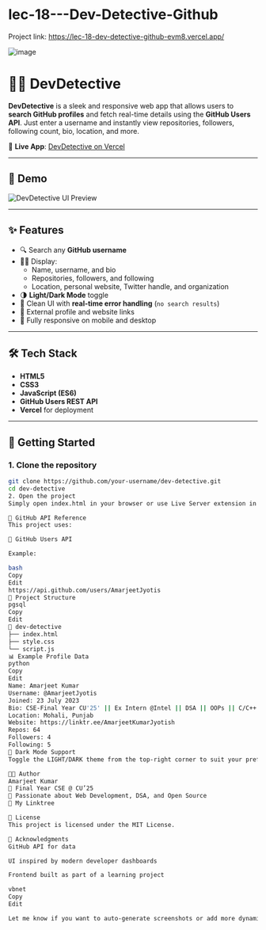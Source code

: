 # lec-18---Dev-Detective-Github

Project link: https://lec-18-dev-detective-github-evm8.vercel.app/


![image](https://github.com/user-attachments/assets/686de290-bca6-4730-a1f6-34263e4d483a)


# 🕵️‍♂️ DevDetective

**DevDetective** is a sleek and responsive web app that allows users to **search GitHub profiles** and fetch real-time details using the **GitHub Users API**. Just enter a username and instantly view repositories, followers, following count, bio, location, and more.

🔗 **Live App**: [DevDetective on Vercel](https://lec-18-dev-detective-github-evm8.vercel.app/)

---

## 📸 Demo

![DevDetective UI Preview](https://your-screenshot-link-if-any)

---

## ✨ Features

- 🔍 Search any **GitHub username**
- 🧑‍💻 Display:
  - Name, username, and bio
  - Repositories, followers, and following
  - Location, personal website, Twitter handle, and organization
- 🌗 **Light/Dark Mode** toggle
- 🎯 Clean UI with **real-time error handling** (`no search results`)
- 🔗 External profile and website links
- 📱 Fully responsive on mobile and desktop

---

## 🛠️ Tech Stack

- **HTML5**
- **CSS3**
- **JavaScript (ES6)**
- **GitHub Users REST API**
- **Vercel** for deployment

---

## 🚀 Getting Started

### 1. Clone the repository

```bash
git clone https://github.com/your-username/dev-detective.git
cd dev-detective
2. Open the project
Simply open index.html in your browser or use Live Server extension in VS Code.

🔌 GitHub API Reference
This project uses:

📎 GitHub Users API

Example:

bash
Copy
Edit
https://api.github.com/users/AmarjeetJyotis
📂 Project Structure
pgsql
Copy
Edit
📁 dev-detective
├── index.html
├── style.css
└── script.js
📊 Example Profile Data
python
Copy
Edit
Name: Amarjeet Kumar
Username: @AmarjeetJyotis
Joined: 23 July 2023
Bio: CSE-Final Year CU'25' || Ex Intern @Intel || DSA || OOPs || C/C++ || JAVA || Python || Front-End Developer
Location: Mohali, Punjab
Website: https://linktr.ee/AmarjeetKumarJyotish
Repos: 64
Followers: 4
Following: 5
🌙 Dark Mode Support
Toggle the LIGHT/DARK theme from the top-right corner to suit your preference.

🧑‍💻 Author
Amarjeet Kumar
💼 Final Year CSE @ CU’25
🧠 Passionate about Web Development, DSA, and Open Source
🔗 My Linktree

📄 License
This project is licensed under the MIT License.

🙌 Acknowledgments
GitHub API for data

UI inspired by modern developer dashboards

Frontend built as part of a learning project

vbnet
Copy
Edit

Let me know if you want to auto-generate screenshots or add more dynamic features like contributions graph or pinned repos!








